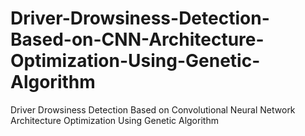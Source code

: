 # Driver-Drowsiness-Detection-Based-on-CNN-Architecture-Optimization-Using-Genetic-Algorithm
Driver Drowsiness Detection Based on Convolutional Neural Network Architecture Optimization Using Genetic Algorithm
